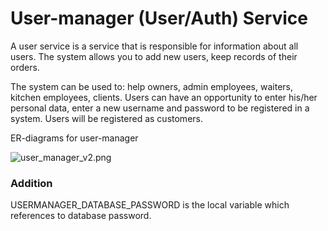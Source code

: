 # User-manager (User/Auth) Service

A user service is a service that is responsible for information about all users. The system allows you to add new users, keep records of their orders.

The system can be used to: help owners, admin employees, waiters, kitchen employees, clients.
Users can have an opportunity to enter his/her personal data, enter a new username and password to be registered in a system. Users will be registered as  customers.


ER-diagrams for user-manager

![user_manager_v2.png](..%2F..%2F..%2F..%2FUsers%2Fshysh%2FDesktop%2F2342%2Fuser_manager_v2.png)

### Addition

USERMANAGER_DATABASE_PASSWORD is the local variable which references to database password.